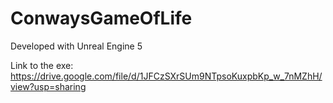 # ConwaysGameOfLife

Developed with Unreal Engine 5

Link to the exe: https://drive.google.com/file/d/1JFCzSXrSUm9NTpsoKuxpbKp_w_7nMZhH/view?usp=sharing

